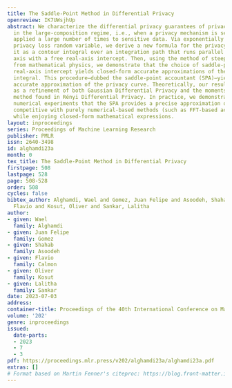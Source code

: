 ```yaml
---
title: The Saddle-Point Method in Differential Privacy
openreview: IK7UWsjhUp
abstract: We characterize the differential privacy guarantees of privacy mechanisms
  in the large-composition regime, i.e., when a privacy mechanism is sequentially
  applied a large number of times to sensitive data. Via exponentially tilting the
  privacy loss random variable, we derive a new formula for the privacy curve expressing
  it as a contour integral over an integration path that runs parallel to the imaginary
  axis with a free real-axis intercept. Then, using the method of steepest descent
  from mathematical physics, we demonstrate that the choice of saddle-point as the
  real-axis intercept yields closed-form accurate approximations of the desired contour
  integral. This procedure—dubbed the saddle-point accountant (SPA)—yields a constant-time
  accurate approximation of the privacy curve. Theoretically, our results can be viewed
  as a refinement of both Gaussian Differential Privacy and the moments accountant
  method found in Rényi Differential Privacy. In practice, we demonstrate through
  numerical experiments that the SPA provides a precise approximation of privacy guarantees
  competitive with purely numerical-based methods (such as FFT-based accountants),
  while enjoying closed-form mathematical expressions.
layout: inproceedings
series: Proceedings of Machine Learning Research
publisher: PMLR
issn: 2640-3498
id: alghamdi23a
month: 0
tex_title: The Saddle-Point Method in Differential Privacy
firstpage: 508
lastpage: 528
page: 508-528
order: 508
cycles: false
bibtex_author: Alghamdi, Wael and Gomez, Juan Felipe and Asoodeh, Shahab and Calmon,
  Flavio and Kosut, Oliver and Sankar, Lalitha
author:
- given: Wael
  family: Alghamdi
- given: Juan Felipe
  family: Gomez
- given: Shahab
  family: Asoodeh
- given: Flavio
  family: Calmon
- given: Oliver
  family: Kosut
- given: Lalitha
  family: Sankar
date: 2023-07-03
address: 
container-title: Proceedings of the 40th International Conference on Machine Learning
volume: '202'
genre: inproceedings
issued:
  date-parts:
  - 2023
  - 7
  - 3
pdf: https://proceedings.mlr.press/v202/alghamdi23a/alghamdi23a.pdf
extras: []
# Format based on Martin Fenner's citeproc: https://blog.front-matter.io/posts/citeproc-yaml-for-bibliographies/
---
```

